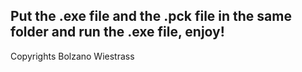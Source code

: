 Put the .exe file and the .pck file in the same folder and run the .exe file, enjoy!  
------------------------------------------------------------------------
Copyrights Bolzano Wiestrass 
